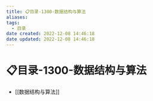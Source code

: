 ```yaml
---
title: 📋目录-1300-数据结构与算法
aliases:
tags:
  - 目录
date created: 2022-12-08 14:46:18
date updated: 2022-12-08 14:46:18
---
```


# 📋目录-1300-数据结构与算法

- [[数据结构与算法]]
